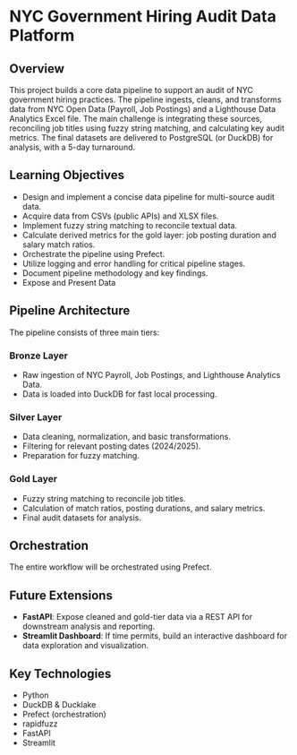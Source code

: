 # NYC Government Hiring Audit Data Platform

## Overview
This project builds a core data pipeline to support an audit of NYC government hiring practices. The pipeline ingests, cleans, and transforms data from NYC Open Data (Payroll, Job Postings) and a Lighthouse Data Analytics Excel file. The main challenge is integrating these sources, reconciling job titles using fuzzy string matching, and calculating key audit metrics. The final datasets are delivered to PostgreSQL (or DuckDB) for analysis, with a 5-day turnaround.

## Learning Objectives
- Design and implement a concise data pipeline for multi-source audit data.
- Acquire data from CSVs (public APIs) and XLSX files.
- Implement fuzzy string matching to reconcile textual data.
- Calculate derived metrics for the gold layer: job posting duration and salary match ratios.
- Orchestrate the pipeline using Prefect.
- Utilize logging and error handling for critical pipeline stages.
- Document pipeline methodology and key findings.
- Expose and Present Data 

## Pipeline Architecture
The pipeline consists of three main tiers:

### Bronze Layer
- Raw ingestion of NYC Payroll, Job Postings, and Lighthouse Analytics Data.
- Data is loaded into DuckDB for fast local processing.

### Silver Layer 
- Data cleaning, normalization, and basic transformations.
- Filtering for relevant posting dates (2024/2025).
- Preparation for fuzzy matching.

### Gold Layer 
- Fuzzy string matching to reconcile job titles.
- Calculation of match ratios, posting durations, and salary metrics.
- Final audit datasets for analysis.

## Orchestration
The entire workflow will be orchestrated using Prefect.

## Future Extensions
- **FastAPI**: Expose cleaned and gold-tier data via a REST API for downstream analysis and reporting.
- **Streamlit Dashboard**: If time permits, build an interactive dashboard for data exploration and visualization.

## Key Technologies
- Python 
- DuckDB & Ducklake
- Prefect (orchestration)
- rapidfuzz
- FastAPI 
- Streamlit 
